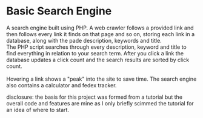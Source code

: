 # Basic Search Engine

A search engine built using PHP. A web crawler follows a provided link and then follows every link it finds on that 
page and so on, storing each link in a database, along with the pade description, keywords and title.<br>
The PHP script searches through every description, keyword and title to find everything in relation to your search term. After you click a link 
the database updates a click count and the search results are sorted by click count. <br><br>
Hovering a link shows a "peak" into the site to save time.
The search engine also contains a calculator and fedex tracker.

disclosure: the basis for this project was formed from a tutorial but the overall code and features are mine as I only briefly scimmed the tutorial for an idea of where to start.

